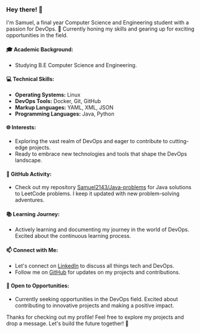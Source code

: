 ### Hey there! 👋

I'm Samuel, a final year Computer Science and Engineering student with a passion for DevOps. 🚀 Currently honing my skills and gearing up for exciting opportunities in the field.

#### 🎓 Academic Background:
- Studying B.E Computer Science and Engineering.

#### 💻 Technical Skills:
- **Operating Systems:** Linux
- **DevOps Tools:** Docker, Git, GitHub
- **Markup Languages:** YAML, XML, JSON
- **Programming Languages:** Java, Python

#### 🌐 Interests:
- Exploring the vast realm of DevOps and eager to contribute to cutting-edge projects.
- Ready to embrace new technologies and tools that shape the DevOps landscape.

#### 🚀 GitHub Activity:
- Check out my repository [Samuel2143/Java-problems](https://github.com/Samuel2143/Java-problems) for Java solutions to LeetCode problems. I keep it updated with new problem-solving adventures.

#### 📚 Learning Journey:
- Actively learning and documenting my journey in the world of DevOps. Excited about the continuous learning process.

#### 📫 Connect with Me:
- Let's connect on [LinkedIn](https://www.linkedin.com/in/samuel-i-a30978239/) to discuss all things tech and DevOps.
- Follow me on [GitHub](https://github.com/Samuel2143) for updates on my projects and contributions.

#### 🌱 Open to Opportunities:
- Currently seeking opportunities in the DevOps field. Excited about contributing to innovative projects and making a positive impact.

Thanks for checking out my profile! Feel free to explore my projects and drop a message. Let's build the future together! 🌟
